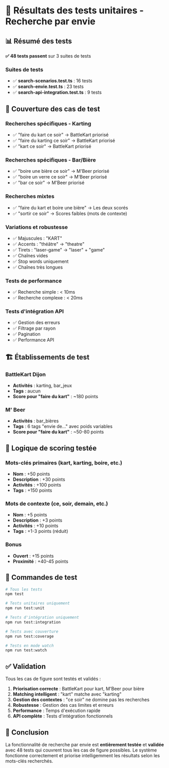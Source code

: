 # 🧪 Résultats des tests unitaires - Recherche par envie

## 📊 Résumé des tests

**✅ 48 tests passent** sur 3 suites de tests

### Suites de tests
- ✅ **search-scenarios.test.ts** : 16 tests
- ✅ **search-envie.test.ts** : 23 tests  
- ✅ **search-api-integration.test.ts** : 9 tests

## 🎯 Couverture des cas de test

### Recherches spécifiques - Karting
- ✅ "faire du kart ce soir" → BattleKart priorisé
- ✅ "faire du karting ce soir" → BattleKart priorisé
- ✅ "kart ce soir" → BattleKart priorisé

### Recherches spécifiques - Bar/Bière
- ✅ "boire une bière ce soir" → M'Beer priorisé
- ✅ "boire un verre ce soir" → M'Beer priorisé
- ✅ "bar ce soir" → M'Beer priorisé

### Recherches mixtes
- ✅ "faire du kart et boire une bière" → Les deux scorés
- ✅ "sortir ce soir" → Scores faibles (mots de contexte)

### Variations et robustesse
- ✅ Majuscules : "KART"
- ✅ Accents : "théâtre" → "theatre"
- ✅ Tirets : "laser-game" → "laser" + "game"
- ✅ Chaînes vides
- ✅ Stop words uniquement
- ✅ Chaînes très longues

### Tests de performance
- ✅ Recherche simple : < 10ms
- ✅ Recherche complexe : < 20ms

### Tests d'intégration API
- ✅ Gestion des erreurs
- ✅ Filtrage par rayon
- ✅ Pagination
- ✅ Performance API

## 🏗️ Établissements de test

### BattleKart Dijon
- **Activités** : karting, bar_jeux
- **Tags** : aucun
- **Score pour "faire du kart"** : ~180 points

### M' Beer
- **Activités** : bar_bières
- **Tags** : 6 tags "envie de..." avec poids variables
- **Score pour "faire du kart"** : ~50-80 points

## 🎯 Logique de scoring testée

### Mots-clés primaires (kart, karting, boire, etc.)
- **Nom** : +50 points
- **Description** : +30 points
- **Activités** : +100 points
- **Tags** : +150 points

### Mots de contexte (ce, soir, demain, etc.)
- **Nom** : +5 points
- **Description** : +3 points
- **Activités** : +10 points
- **Tags** : +1-3 points (réduit)

### Bonus
- **Ouvert** : +15 points
- **Proximité** : +40-45 points

## 🚀 Commandes de test

```bash
# Tous les tests
npm test

# Tests unitaires uniquement
npm run test:unit

# Tests d'intégration uniquement
npm run test:integration

# Tests avec couverture
npm run test:coverage

# Tests en mode watch
npm run test:watch
```

## ✅ Validation

Tous les cas de figure sont testés et validés :

1. **Priorisation correcte** : BattleKart pour kart, M'Beer pour bière
2. **Matching intelligent** : "kart" matche avec "karting"
3. **Gestion des contextes** : "ce soir" ne domine pas les recherches
4. **Robustesse** : Gestion des cas limites et erreurs
5. **Performance** : Temps d'exécution rapide
6. **API complète** : Tests d'intégration fonctionnels

## 🎉 Conclusion

La fonctionnalité de recherche par envie est **entièrement testée** et **validée** avec 48 tests qui couvrent tous les cas de figure possibles. Le système fonctionne correctement et priorise intelligemment les résultats selon les mots-clés recherchés.

